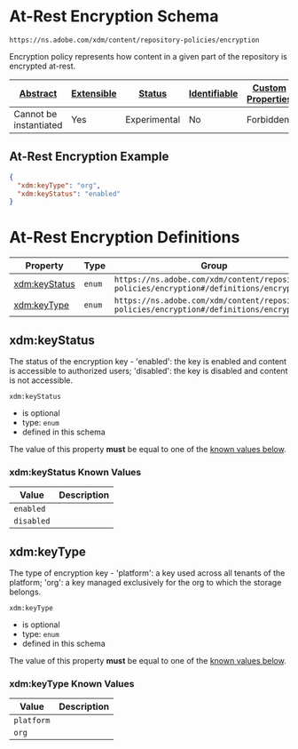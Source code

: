 
# At-Rest Encryption Schema

```
https://ns.adobe.com/xdm/content/repository-policies/encryption
```

Encryption policy represents how content in a given part of the repository is encrypted at-rest.


| [Abstract](../../../abstract.md) | [Extensible](../../../extensions.md) | [Status](../../../status.md) | [Identifiable](../../../id.md) | [Custom Properties](../../../extensions.md) | [Additional Properties](../../../extensions.md) | Defined In |
|----------------------------------|--------------------------------------|------------------------------|--------------------------------|---------------------------------------------|-------------------------------------------------|------------|
| Cannot be instantiated | Yes | Experimental | No | Forbidden | Permitted | [content/repository-policies/encryption.schema.json](content/repository-policies/encryption.schema.json) |

## At-Rest Encryption Example
```json
{
  "xdm:keyType": "org",
  "xdm:keyStatus": "enabled"
}
```

# At-Rest Encryption Definitions

| Property | Type | Group |
|----------|------|-------|
| [xdm:keyStatus](#xdmkeystatus) | `enum` | `https://ns.adobe.com/xdm/content/repository-policies/encryption#/definitions/encryption` |
| [xdm:keyType](#xdmkeytype) | `enum` | `https://ns.adobe.com/xdm/content/repository-policies/encryption#/definitions/encryption` |

## xdm:keyStatus

The status of the encryption key - 'enabled': the key is enabled and content is accessible to authorized users; 'disabled': the key is disabled and content is not accessible.

`xdm:keyStatus`
* is optional
* type: `enum`
* defined in this schema

The value of this property **must** be equal to one of the [known values below](#xdmkeystatus-known-values).

### xdm:keyStatus Known Values
| Value | Description |
|-------|-------------|
| `enabled` |  |
| `disabled` |  |




## xdm:keyType

The type of encryption key - 'platform': a key used across all tenants of the platform; 'org': a key managed exclusively for the org to which the storage belongs.

`xdm:keyType`
* is optional
* type: `enum`
* defined in this schema

The value of this property **must** be equal to one of the [known values below](#xdmkeytype-known-values).

### xdm:keyType Known Values
| Value | Description |
|-------|-------------|
| `platform` |  |
| `org` |  |



